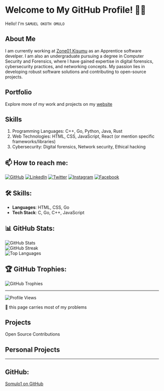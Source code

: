 # Welcome to My GitHub Profile! 👨‍💻
Hello! I'm `SAMUEL OKOTH OMULO`

## About Me

I am currently working at <a href="https://learn.zone01kisumu.ke">Zone01 Kisumu</a> as an Apprentice software develper. I am also an undergraduate pursuing a degree in Computer Security and Forensics, where I have gained expertise in digital forensics, cybersecurity practices, and networking concepts. My passion lies in developing robust software solutions and contributing to open-source projects.

## Portfolio

Explore more of my work and projects on my <a href="https://somulo1.github.io">website</a>

## Skills

   1.  Programming Languages: C++, Go, Python, Java, Rust
   2. Web Technologies: HTML, CSS, JavaScript, React (or mention specific frameworks/libraries)
   3. Cybersecurity: Digital forensics, Network security, Ethical hacking
## 📫 How to reach me:

[![GitHub](https://cdn.jsdelivr.net/npm/simple-icons@3.0.1/icons/github.svg)](https://github.com/somulo1) 
[![LinkedIn](https://cdn.jsdelivr.net/npm/simple-icons@3.0.1/icons/linkedin.svg)](https://www.linkedin.com/in/samuel-omulo-634694261) 
[![Twitter](https://cdn.jsdelivr.net/npm/simple-icons@3.0.1/icons/twitter.svg)](https://twitter.com/jnr_omulo) 
[![Instagram](https://cdn.jsdelivr.net/npm/simple-icons@3.0.1/icons/instagram.svg)](https://instagram.com/your-instagram-handle) 
[![Facebook](https://cdn.jsdelivr.net/npm/simple-icons@3.0.1/icons/facebook.svg)](https://facebook.com/omulojnr)

## 🛠️ Skills:

- **Languages**: HTML, CSS, Go
- **Tech Stack**: C, Go, C++, JavaScript

## 📊 GitHub Stats:

![GitHub Stats](https://github-readme-stats.vercel.app/api?username=somulo1&theme=synthwave&hide_border=true&include_all_commits=true&count_private=true)<br/>
![GitHub Streak](https://github-readme-streak-stats.herokuapp.com/?user=somulo1&theme=synthwave&hide_border=true)<br/>
![Top Languages](https://github-readme-stats.vercel.app/api/top-langs/?username=somulo1&theme=synthwave&hide_border=true&include_all_commits=true&count_private=true&layout=compact)

## 🏆 GitHub Trophies:

![GitHub Trophies](https://github-profile-trophy.vercel.app/?username=somulo1&theme=radical&no-frame=false&no-bg=true&margin-w=4)

---

![Profile Views](https://visitcount.itsvg.in/api?id=somulo1&icon=0&color=0)

<!-- Proudly created with GPRM (https://gprm.itsvg.in/) -->

🔭 this page carries most of my problems

## Projects
Open Source Contributions

## Personal Projects

---


## GitHub:

[Somulo1 on GitHub](https://github.com/somulo1) 
